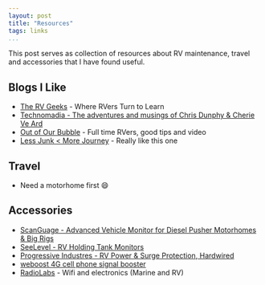 ```yaml
---
layout: post  
title: "Resources"  
tags: links  
...
```


This post serves as collection of resources about RV maintenance, travel
and accessories that I have found useful.

Blogs I Like
------------

-   [The RV Geeks](http://www.thervgeeks.com/) - Where RVers Turn to
    Learn
-   [Technomadia - The adventures and musings of Chris Dunphy & Cherie
    Ve Ard](http://www.technomadia.com/)
-   [Out of Our Bubble](http://www.outsideourbubble.com/) - Full time
    RVers, good tips and video
-   [Less Junk &lt; More Journey](http://lessjunkmorejourney.com/) -
    Really like this one

Travel
------

-   Need a motorhome first :smile:

Accessories
-----------

-   [ScanGuage - Advanced Vehicle Monitor for Diesel Pusher Motorhomes &
    Big Rigs](https://www.scangauge.com/products/scangauge-d/)
-   [SeeLevel - RV Holding Tank
    Monitors](https://www.garnetinstruments.com/rv-shop/)
-   [Progressive Industres - RV Power & Surge Protection,
    Hardwired](http://www.progressiveindustries.net/rv-power--surge-hardwired-c1p4w)
-   [weboost 4G cell phone signal
    booster](https://store.weboost.com/products/drive-4gs)
-   [RadioLabs](http://www.radiolabs.com/) - Wifi and electronics
    (Marine and RV)


